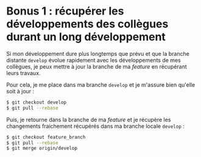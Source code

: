 # Bonus 1 : récupérer les développements des collègues durant un long développement

Si mon développement dure plus longtemps que prévu et que la branche distante `develop` évolue rapidement avec les développements de mes collègues, je peux mettre à jour la branche de ma _feature_ en récupérant leurs travaux.

Pour cela, je me place dans ma branche `develop` et je m'assure bien qu'elle soit à jour :
```sh
$ git checkout develop
$ git pull --rebase
```

Puis, je retourne dans la branche de ma _feature_ et je récupère les changements fraichement récupérés dans ma branche locale `develop` :
```sh
$ git checkout feature_branch
$ git pull --rebase
$ git merge origin/develop
```